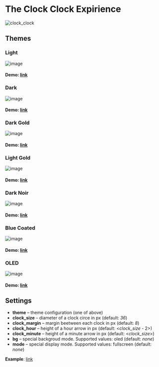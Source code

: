 # The Clock Clock Expirience

![clock_clock](https://user-images.githubusercontent.com/1194059/152324919-765dd671-aa98-4011-9d2a-2d5697b66ba9.gif)


## Themes
### Light
![image](https://user-images.githubusercontent.com/1194059/152494158-8b449207-ae1b-4536-926f-0f6cbf6394c3.png)

#### Demo: [link](https://dra1ex.github.io/ClockClock?theme=light)

### Dark
![image](https://user-images.githubusercontent.com/1194059/152494182-cc4ba084-1494-43d0-8d4d-d094d9e61a99.png)

#### Demo: [link](https://dra1ex.github.io/ClockClock?theme=dark)

### Dark Gold
![image](https://user-images.githubusercontent.com/1194059/152494228-072d7ce2-f51e-435f-8fb4-b69db3300fc7.png)

#### Demo: [link](https://dra1ex.github.io/ClockClock?theme=dark-gold)

### Light Gold
![image](https://user-images.githubusercontent.com/1194059/152494264-d1e4f9e0-029f-46be-87a5-ee5af130b545.png)

#### Demo: [link](https://dra1ex.github.io/ClockClock?theme=light-gold)

### Dark Noir
![image](https://user-images.githubusercontent.com/1194059/152494434-ebc764b5-098d-4d9b-b68b-685d20272909.png)

#### Demo: [link](https://dra1ex.github.io/ClockClock?theme=dark-noir)

### Blue Coated
![image](https://user-images.githubusercontent.com/1194059/152494320-ae606e04-c460-4f8a-b806-a590c536d996.png)

#### Demo: [link](https://dra1ex.github.io/ClockClock?theme=blue-coated)

### OLED
![image](https://user-images.githubusercontent.com/1194059/152494355-a20a9272-164b-44e7-b9d0-d06dd677f379.png)

#### Demo: [link](https://dra1ex.github.io/ClockClock?theme=oled)

## Settings
- **theme** – theme configuration (one of above)
- **clock_size** – diameter of a clock circe in px (default: _36_)
- **clock_margin** – margin beetween each clock in px (default: _8_)
- **clock_hour** – height of a hour arrow in px (default: <_clock_size_ - 2>)
- **clock_minute** – height of a minute arrow in px (default: <_clock_size_>)
- **bg** – special backgroud mode. Supported values: oled (default: _none_)
- **mode** – special display mode. Supported values: fullscreen (default: _none_)

**Example**: [link](https://dra1ex.github.io/ClockClock?theme=dark-gold&clock_size=64&clock_margin=24&clock_hour=24&clock_minute=48&bg=oled&mode=fullscreen)
